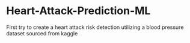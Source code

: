 # Heart-Attack-Prediction-ML
 First try to create a heart attack risk detection utilizing a blood pressure dataset sourced from kaggle
